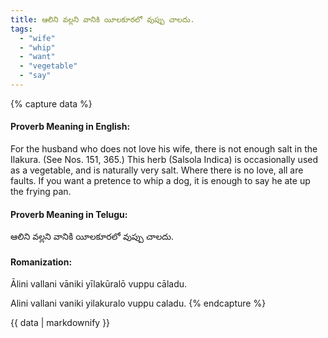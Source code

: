 ```yaml
---
title: ఆలిని వల్లని వానికి యీలకూరలో వుప్పు చాలదు.
tags:
  - "wife"
  - "whip"
  - "want"
  - "vegetable"
  - "say"
---
```


{% capture data %}
#### Proverb Meaning in English:
For the husband who does not love his wife, there is not enough salt in the Ilakura.
(See Nos. 151, 365.)
This herb (Salsola Indica) is occasionally used as a vegetable, and is naturally very salt.
Where there is no love, all are faults.
If you want a pretence to whip a dog, it is enough to say he ate up the frying pan.

#### Proverb Meaning in Telugu:
ఆలిని వల్లని వానికి యీలకూరలో వుప్పు చాలదు.

#### Romanization:
Ālini vallani vāniki yīlakūralō vuppu cāladu.

Alini vallani vaniki yilakuralo vuppu caladu.
{% endcapture %}

{{ data | markdownify }}

